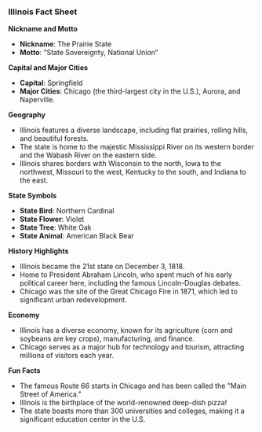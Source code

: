 ### Illinois Fact Sheet

**Nickname and Motto**  
- **Nickname**: The Prairie State  
- **Motto**: "State Sovereignty, National Union”

**Capital and Major Cities**  
- **Capital**: Springfield  
- **Major Cities**: Chicago (the third-largest city in the U.S.), Aurora, and Naperville.

**Geography**  
- Illinois features a diverse landscape, including flat prairies, rolling hills, and beautiful forests.  
- The state is home to the majestic Mississippi River on its western border and the Wabash River on the eastern side.  
- Illinois shares borders with Wisconsin to the north, Iowa to the northwest, Missouri to the west, Kentucky to the south, and Indiana to the east.

**State Symbols**  
- **State Bird**: Northern Cardinal  
- **State Flower**: Violet  
- **State Tree**: White Oak  
- **State Animal**: American Black Bear

**History Highlights**  
- Illinois became the 21st state on December 3, 1818.  
- Home to President Abraham Lincoln, who spent much of his early political career here, including the famous Lincoln-Douglas debates.  
- Chicago was the site of the Great Chicago Fire in 1871, which led to significant urban redevelopment.

**Economy**  
- Illinois has a diverse economy, known for its agriculture (corn and soybeans are key crops), manufacturing, and finance.  
- Chicago serves as a major hub for technology and tourism, attracting millions of visitors each year.

**Fun Facts**  
- The famous Route 66 starts in Chicago and has been called the "Main Street of America."  
- Illinois is the birthplace of the world-renowned deep-dish pizza!  
- The state boasts more than 300 universities and colleges, making it a significant education center in the U.S.